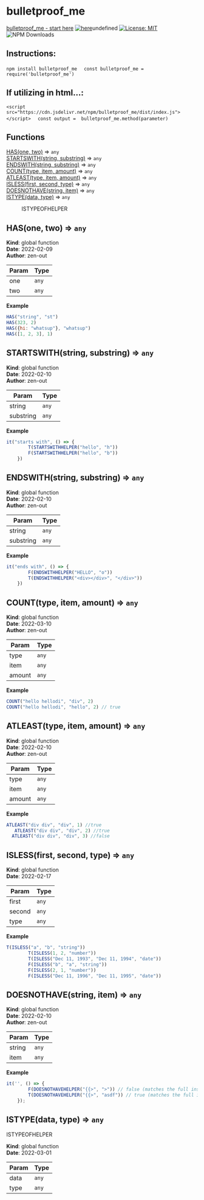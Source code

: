 # bulletproof_me
[bulletproof_me - start here](https://zen-out.github.io/packages/bulletproof_me)
[![here](https://github.com/zen-out/zen-out.github.io/blob/master/packages/videos/bulletproof_me.png)](https://github.com/zen-out/zen-out.github.io/blob/master/packages/videos/bulletproof_me.png)undefined
[![License: MIT](https://img.shields.io/badge/License-MIT-yellow.svg)](https://opensource.org/licenses/MIT)
![NPM Downloads](https://img.shields.io/npm/dw/bulletproof_me)
## Instructions: 
```npm install bulletproof_me ``` 
 ``` const bulletproof_me =  require('bulletproof_me')```

## If utilizing in html...: 
```<script src="https://cdn.jsdelivr.net/npm/bulletproof_me/dist/index.js"></script> ``` 
 ``` const output =  bulletproof_me.method(parameter)```

## Functions

<dl>
<dt><a href="#HAS">HAS(one, two)</a> ⇒ <code>any</code></dt>
<dd></dd>
<dt><a href="#STARTSWITH">STARTSWITH(string, substring)</a> ⇒ <code>any</code></dt>
<dd></dd>
<dt><a href="#ENDSWITH">ENDSWITH(string, substring)</a> ⇒ <code>any</code></dt>
<dd></dd>
<dt><a href="#COUNT">COUNT(type, item, amount)</a> ⇒ <code>any</code></dt>
<dd></dd>
<dt><a href="#ATLEAST">ATLEAST(type, item, amount)</a> ⇒ <code>any</code></dt>
<dd></dd>
<dt><a href="#ISLESS">ISLESS(first, second, type)</a> ⇒ <code>any</code></dt>
<dd></dd>
<dt><a href="#DOESNOTHAVE">DOESNOTHAVE(string, item)</a> ⇒ <code>any</code></dt>
<dd></dd>
<dt><a href="#ISTYPE">ISTYPE(data, type)</a> ⇒ <code>any</code></dt>
<dd><p>ISTYPEOFHELPER</p>
</dd>
</dl>

<a name="HAS"></a>

## HAS(one, two) ⇒ <code>any</code>
**Kind**: global function  
**Date**: 2022-02-09  
**Author**: zen-out  

| Param | Type |
| --- | --- |
| one | <code>any</code> | 
| two | <code>any</code> | 

**Example**  
```js
HAS("string", "st")
HAS(323, 2)
HAS({hi: "whatsup"}, "whatsup")
HAS([1, 2, 3], 1)
```
<a name="STARTSWITH"></a>

## STARTSWITH(string, substring) ⇒ <code>any</code>
**Kind**: global function  
**Date**: 2022-02-10  
**Author**: zen-out  

| Param | Type |
| --- | --- |
| string | <code>any</code> | 
| substring | <code>any</code> | 

**Example**  
```js
it("starts with", () => {
        T(STARTSWITHHELPER("hello", "h"))
        F(STARTSWITHHELPER("hello", "b"))
    })
```
<a name="ENDSWITH"></a>

## ENDSWITH(string, substring) ⇒ <code>any</code>
**Kind**: global function  
**Date**: 2022-02-10  
**Author**: zen-out  

| Param | Type |
| --- | --- |
| string | <code>any</code> | 
| substring | <code>any</code> | 

**Example**  
```js
it("ends with", () => {
        F(ENDSWITHHELPER("HELLO", "o"))
        T(ENDSWITHHELPER("<div></div>", "</div>"))
    })
```
<a name="COUNT"></a>

## COUNT(type, item, amount) ⇒ <code>any</code>
**Kind**: global function  
**Date**: 2022-03-10  
**Author**: zen-out  

| Param | Type |
| --- | --- |
| type | <code>any</code> | 
| item | <code>any</code> | 
| amount | <code>any</code> | 

**Example**  
```js
COUNT("hello hellodi", "div", 2)
COUNT("hello hellodi", "hello", 2) // true 
```
<a name="ATLEAST"></a>

## ATLEAST(type, item, amount) ⇒ <code>any</code>
**Kind**: global function  
**Date**: 2022-02-10  
**Author**: zen-out  

| Param | Type |
| --- | --- |
| type | <code>any</code> | 
| item | <code>any</code> | 
| amount | <code>any</code> | 

**Example**  
```js
ATLEAST("div div", "div", 1) //true 
   ATLEAST("div div", "div", 2) //true 
  ATLEAST("div div", "div", 3) //false 
```
<a name="ISLESS"></a>

## ISLESS(first, second, type) ⇒ <code>any</code>
**Kind**: global function  
**Date**: 2022-02-17  

| Param | Type |
| --- | --- |
| first | <code>any</code> | 
| second | <code>any</code> | 
| type | <code>any</code> | 

**Example**  
```js
T(ISLESS("a", "b", "string"))
        T(ISLESS(1, 2, "number"))
        T(ISLESS("Dec 11, 1993", "Dec 11, 1994", "date"))
        F(ISLESS("b", "a", "string"))
        F(ISLESS(2, 1, "number"))
        F(ISLESS("Dec 11, 1996", "Dec 11, 1995", "date"))
```
<a name="DOESNOTHAVE"></a>

## DOESNOTHAVE(string, item) ⇒ <code>any</code>
**Kind**: global function  
**Date**: 2022-02-10  
**Author**: zen-out  

| Param | Type |
| --- | --- |
| string | <code>any</code> | 
| item | <code>any</code> | 

**Example**  
```js
it('', () => {
        F(DOESNOTHAVEHELPER("{{>", ">")) // false (matches the full instance)
        T(DOESNOTHAVEHELPER("{{>", "asdf")) // true (matches the full instance)
    });
```
<a name="ISTYPE"></a>

## ISTYPE(data, type) ⇒ <code>any</code>
ISTYPEOFHELPER

**Kind**: global function  
**Date**: 2022-03-01  

| Param | Type |
| --- | --- |
| data | <code>any</code> | 
| type | <code>any</code> | 

